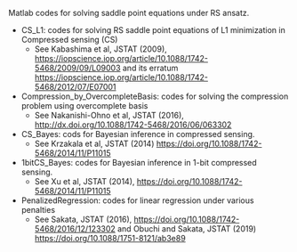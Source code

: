 Matlab codes for solving saddle point equations under RS ansatz.

- CS_L1: codes for solving RS saddle point equations of L1 minimization in Compressed sensing (CS)
	- See Kabashima et al, JSTAT (2009), https://iopscience.iop.org/article/10.1088/1742-5468/2009/09/L09003
	and its erratum https://iopscience.iop.org/article/10.1088/1742-5468/2012/07/E07001
- Compression_by_OvercompleteBasis: codes for solving the compression problem using overcomplete basis
	- See Nakanishi-Ohno et al, JSTAT (2016), http://dx.doi.org/10.1088/1742-5468/2016/06/063302
- CS_Bayes: cods for Bayesian inference in compressed sensing.
	- See Krzakala et al, JSTAT (2014) https://doi.org/10.1088/1742-5468/2014/11/P11015
- 1bitCS_Bayes: codes for Bayesian inference in 1-bit compressed sensing.
	- See Xu et al, JSTAT (2014), https://doi.org/10.1088/1742-5468/2014/11/P11015
- PenalizedRegression: codes for linear regression under various penalties
	- See Sakata, JSTAT (2016), https://doi.org/10.1088/1742-5468/2016/12/123302 and 
	  Obuchi and Sakata, JSTAT (2019) https://doi.org/10.1088/1751-8121/ab3e89
